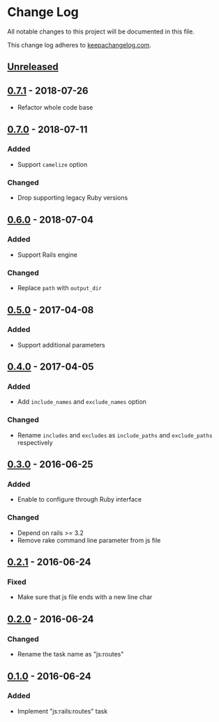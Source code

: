 # Change Log

All notable changes to this project will be documented in this file.

This change log adheres to [keepachangelog.com](http://keepachangelog.com).

## [Unreleased]

## [0.7.1] - 2018-07-26
- Refactor whole code base

## [0.7.0] - 2018-07-11
### Added
- Support `camelize` option

### Changed
- Drop supporting legacy Ruby versions

## [0.6.0] - 2018-07-04
### Added
- Support Rails engine

### Changed
- Replace `path` with `output_dir`

## [0.5.0] - 2017-04-08
### Added
- Support additional parameters

## [0.4.0] - 2017-04-05
### Added
- Add `include_names` and `exclude_names` option

### Changed
- Rename `includes` and `excludes` as `include_paths` and `exclude_paths` respectively

## [0.3.0] - 2016-06-25
### Added
- Enable to configure through Ruby interface

### Changed
- Depend on rails >= 3.2
- Remove rake command line parameter from js file

## [0.2.1] - 2016-06-24
### Fixed
- Make sure that js file ends with a new line char

## [0.2.0] - 2016-06-24
### Changed
- Rename the task name as "js:routes"

## [0.1.0] - 2016-06-24
### Added
- Implement "js:rails:routes" task

[Unreleased]: https://github.com/yuku-t/js_rails_routes/compare/v0.7.1...HEAD
[0.7.1]: https://github.com/yuku-t/js_rails_routes/compare/v0.7.0...v0.7.1
[0.7.0]: https://github.com/yuku-t/js_rails_routes/compare/v0.6.0...v0.7.0
[0.6.0]: https://github.com/yuku-t/js_rails_routes/compare/v0.5.0...v0.6.0
[0.5.0]: https://github.com/yuku-t/js_rails_routes/compare/v0.4.0...v0.5.0
[0.4.0]: https://github.com/yuku-t/js_rails_routes/compare/v0.3.0...v0.4.0
[0.3.0]: https://github.com/yuku-t/js_rails_routes/compare/v0.2.1...v0.3.0
[0.2.1]: https://github.com/yuku-t/js_rails_routes/compare/v0.2.0...v0.2.1
[0.2.0]: https://github.com/yuku-t/js_rails_routes/compare/v0.1.0...v0.2.0
[0.1.0]: https://github.com/yuku-t/js_rails_routes/compare/033b945...v0.1.0
